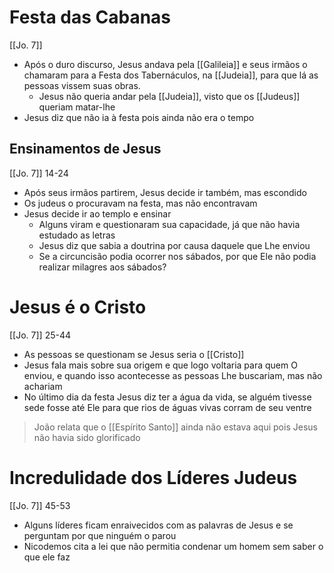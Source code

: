 # Festa das Cabanas
[[Jo. 7]]

- Após o duro discurso, Jesus andava pela [[Galileia]] e seus irmãos o chamaram para a Festa dos Tabernáculos, na [[Judeia]], para que lá as pessoas vissem suas obras.
	- Jesus não queria andar pela [[Judeia]], visto que os [[Judeus]] queriam matar-lhe
- Jesus diz que não ia à festa pois ainda não era o tempo
## Ensinamentos de Jesus
[[Jo. 7]] 14-24

- Após seus irmãos partirem, Jesus decide ir também, mas escondido
- Os judeus o procuravam na festa, mas não encontravam
- Jesus decide ir ao templo e ensinar
	- Alguns viram e questionaram sua capacidade, já que não havia estudado as letras
	- Jesus diz que sabia a doutrina por causa daquele que Lhe enviou
	- Se a circuncisão podia ocorrer nos sábados, por que Ele não podia realizar milagres aos sábados?
# Jesus é o Cristo
[[Jo. 7]] 25-44
- As pessoas se questionam se Jesus seria o [[Cristo]]
- Jesus fala mais sobre sua origem e que logo voltaria para quem O enviou, e quando isso acontecesse as pessoas Lhe buscariam, mas não achariam
- No último dia da festa Jesus diz ter a água da vida, se alguém tivesse sede fosse até Ele para que rios de águas vivas corram de seu ventre
> João relata que o [[Espírito Santo]] ainda não estava aqui pois Jesus não havia sido glorificado
# Incredulidade dos Líderes Judeus
[[Jo. 7]] 45-53
- Alguns líderes ficam enraivecidos com as palavras de Jesus e se perguntam por que ninguém o parou
- Nicodemos cita a lei que não permitia condenar um homem sem saber o que ele faz